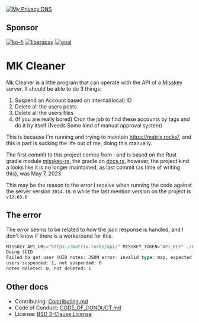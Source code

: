 [![My Privacy DNS](https://www.mypdns.org/images/logo.png)](https://www.mypdns.org/)

## Sponsor

[![ko-fi](https://www.mypdns.org/fileproxy/?name=sp_kofi_mypdns)]([DONATION.md](https://kb.mypdns.org/articles/MTX-A-3/DONATION))
[![liberapay](https://www.mypdns.org/fileproxy/?name=sp_receives_mypdns)](https://liberapay.com/MyPDNS/donate)
[![goal](https://www.mypdns.org/fileproxy/?name=sp_goal_mypdns)](https://liberapay.com/MyPDNS/donate)

# MK Cleaner

Mk Cleaner is a little program that can operate with the API of a [Misskey][MK]
server. It should be able to do 3 things:

1. Suspend an Account based on internal(local) ID
2. Delete all the users posts
3. Delete all the users files
4. (If you are really bored) Cron the job to find these accounts by tags and do
   it by itself (Needs Some kind of manual approval system)

This is because I'm running and trying to maintain https://matrix.rocks/, and
this is part is sucking the life out of me, doing this manually.

The first commit to this project comes from : and is based on the Rust gradle
module [misskey-rs][MKRS], the gradle on [docs.rs][DRS], however, the project
kind a looks like it is no longer maintained, as last commit (as time of writing
this), was May 7, 2023

This may be the reason to the error I receive when running the code against the
server version `2024.10.0` while the last mention version on the project is
`v12.63.0`

## The error
The error seems to be related to how the json response is handled, and I don't
know if there is a workaround for this.

```rust
MISSKEY_API_URL="https://matrix.rocks/api/" MISSKEY_TOKEN="API_KEY" ./mk-cleaner $UID
Doing $UID
Failed to get user $UID notes: JSON error: invalid type: map, expected a sequence at line 1 column 825
users suspended: 1, not suspended: 0
notes deleted: 0, not deleted: 1
```

## Other docs

* Contributing: <a href="../blob/master/Contributing.md">Contributing.md</a>
* Code of Conduct: <a href="../blob/master/CODE_OF_CONDUCT.md">CODE_OF_CONDUCT.md</a>
* License: <a href="../blob/master/LICENSE" alt="BSD 3-Clause License" title="BSD 3-Clause License">BSD 3-Clause License</a>

[DRS]: https://docs.rs/misskey/latest/misskey/
[MK]: https://github.com/misskey-dev/misskey
[MKRS]: https://github.com/coord-e/misskey-rs
